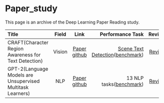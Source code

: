 # Paper_study
This page is an archive of the Deep Learning Paper Reading study.
 
| Title | Field | Link | Performance Task | Review | publication |
|:---------------|:-------------:|:-------------:|-------------:|-------------:|-------------:|
| CRAFT(Character Region Awareness for Text Detection) | Vision | [Paper](https://arxiv.org/pdf/1904.01941.pdf) <br> [github](https://github.com/clovaai/CRAFT-pytorch) | [Scene Text Detection](https://paperswithcode.com/task/scene-text-detection)([benchmark](https://paperswithcode.com/paper/character-region-awareness-for-text-detection)) | [Review](https://velog.io/@kunha98/Character-Region-Awareness-for-Text-Detection) | CVPR2019 |
| GPT-2(Language Models are Unsupervised Multitask Learners) | NLP | [Paper](https://d4mucfpksywv.cloudfront.net/better-language-models/language-models.pdf) <br> [github](https://github.com/openai/gpt-2) | 13 NLP tasks([benchmark](https://paperswithcode.com/paper/language-models-are-unsupervised-multitask)) | [Review](https://velog.io/@kunha98/%EB%85%BC%EB%AC%B8%EB%A6%AC%EB%B7%B0GPT-2-Language-Models-are-Unsupervised-Multitask-Learners-Preprint-2019) | Preprint 2019 |
